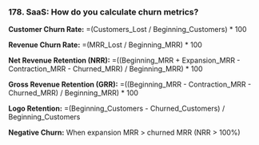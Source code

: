### 178. **SaaS: How do you calculate churn metrics?**

**Customer Churn Rate:**
=(Customers_Lost / Beginning_Customers) * 100

**Revenue Churn Rate:**
=(MRR_Lost / Beginning_MRR) * 100

**Net Revenue Retention (NRR):**
=((Beginning_MRR + Expansion_MRR - Contraction_MRR - Churned_MRR) / Beginning_MRR) * 100

**Gross Revenue Retention (GRR):**
=((Beginning_MRR - Contraction_MRR - Churned_MRR) / Beginning_MRR) * 100

**Logo Retention:**
=(Beginning_Customers - Churned_Customers) / Beginning_Customers

**Negative Churn:**
When expansion MRR > churned MRR (NRR > 100%)
